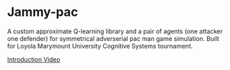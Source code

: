 # Jammy-pac
A custom approximate Q-learning library and a pair of agents (one attacker one defender) for symmetrical adverserial pac man game simulation.
Built for Loyola Marymount University Cognitive Systems tournament.

[Introduction Video](https://vimeo.com/941507435?share=copy)
